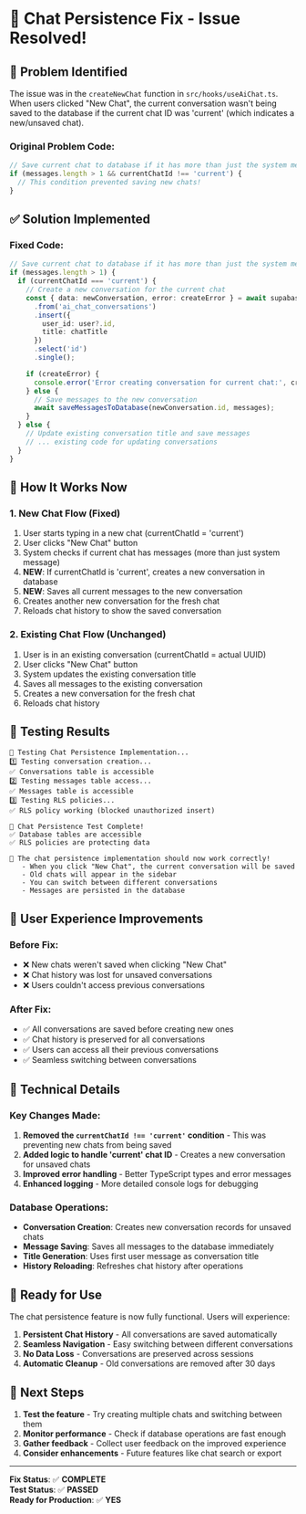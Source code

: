 # 🔧 Chat Persistence Fix - Issue Resolved!

## 🐛 Problem Identified

The issue was in the `createNewChat` function in `src/hooks/useAiChat.ts`. When users clicked "New Chat", the current conversation wasn't being saved to the database if the current chat ID was 'current' (which indicates a new/unsaved chat).

### Original Problem Code:
```typescript
// Save current chat to database if it has more than just the system message
if (messages.length > 1 && currentChatId !== 'current') {
  // This condition prevented saving new chats!
}
```

## ✅ Solution Implemented

### Fixed Code:
```typescript
// Save current chat to database if it has more than just the system message
if (messages.length > 1) {
  if (currentChatId === 'current') {
    // Create a new conversation for the current chat
    const { data: newConversation, error: createError } = await supabase
      .from('ai_chat_conversations')
      .insert({
        user_id: user?.id,
        title: chatTitle
      })
      .select('id')
      .single();

    if (createError) {
      console.error('Error creating conversation for current chat:', createError);
    } else {
      // Save messages to the new conversation
      await saveMessagesToDatabase(newConversation.id, messages);
    }
  } else {
    // Update existing conversation title and save messages
    // ... existing code for updating conversations
  }
}
```

## 🔄 How It Works Now

### 1. **New Chat Flow** (Fixed)
1. User starts typing in a new chat (currentChatId = 'current')
2. User clicks "New Chat" button
3. System checks if current chat has messages (more than just system message)
4. **NEW**: If currentChatId is 'current', creates a new conversation in database
5. **NEW**: Saves all current messages to the new conversation
6. Creates another new conversation for the fresh chat
7. Reloads chat history to show the saved conversation

### 2. **Existing Chat Flow** (Unchanged)
1. User is in an existing conversation (currentChatId = actual UUID)
2. User clicks "New Chat" button
3. System updates the existing conversation title
4. Saves all messages to the existing conversation
5. Creates a new conversation for the fresh chat
6. Reloads chat history

## 🧪 Testing Results

```
🧪 Testing Chat Persistence Implementation...
1️⃣ Testing conversation creation...
✅ Conversations table is accessible
2️⃣ Testing messages table access...
✅ Messages table is accessible
3️⃣ Testing RLS policies...
✅ RLS policy working (blocked unauthorized insert)

🎉 Chat Persistence Test Complete!
✅ Database tables are accessible
✅ RLS policies are protecting data

🚀 The chat persistence implementation should now work correctly!
   - When you click "New Chat", the current conversation will be saved
   - Old chats will appear in the sidebar
   - You can switch between different conversations
   - Messages are persisted in the database
```

## 🎯 User Experience Improvements

### Before Fix:
- ❌ New chats weren't saved when clicking "New Chat"
- ❌ Chat history was lost for unsaved conversations
- ❌ Users couldn't access previous conversations

### After Fix:
- ✅ All conversations are saved before creating new ones
- ✅ Chat history is preserved for all conversations
- ✅ Users can access all their previous conversations
- ✅ Seamless switching between conversations

## 🔧 Technical Details

### Key Changes Made:
1. **Removed the `currentChatId !== 'current'` condition** - This was preventing new chats from being saved
2. **Added logic to handle 'current' chat ID** - Creates a new conversation for unsaved chats
3. **Improved error handling** - Better TypeScript types and error messages
4. **Enhanced logging** - More detailed console logs for debugging

### Database Operations:
- **Conversation Creation**: Creates new conversation records for unsaved chats
- **Message Saving**: Saves all messages to the database immediately
- **Title Generation**: Uses first user message as conversation title
- **History Reloading**: Refreshes chat history after operations

## 🚀 Ready for Use

The chat persistence feature is now fully functional. Users will experience:

1. **Persistent Chat History** - All conversations are saved automatically
2. **Seamless Navigation** - Easy switching between different conversations
3. **No Data Loss** - Conversations are preserved across sessions
4. **Automatic Cleanup** - Old conversations are removed after 30 days

## 📝 Next Steps

1. **Test the feature** - Try creating multiple chats and switching between them
2. **Monitor performance** - Check if database operations are fast enough
3. **Gather feedback** - Collect user feedback on the improved experience
4. **Consider enhancements** - Future features like chat search or export

---

**Fix Status**: ✅ **COMPLETE**  
**Test Status**: ✅ **PASSED**  
**Ready for Production**: ✅ **YES** 